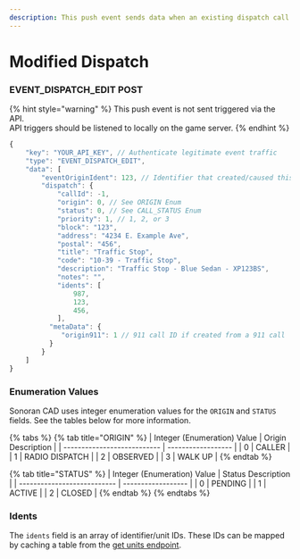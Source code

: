 ```yaml
---
description: This push event sends data when an existing dispatch call is modified.
---
```


# Modified Dispatch

### EVENT\_DISPATCH\_EDIT POST

{% hint style="warning" %}
This push event is not sent triggered via the API.\
API triggers should be listened to locally on the game server.
{% endhint %}

```javascript
{
    "key": "YOUR_API_KEY", // Authenticate legitimate event traffic
    "type": "EVENT_DISPATCH_EDIT",
    "data": [
        "eventOriginIdent": 123, // Identifier that created/caused this event
        "dispatch": {
            "callId": -1,
            "origin": 0, // See ORIGIN Enum
            "status": 0, // See CALL_STATUS Enum
            "priority": 1, // 1, 2, or 3
            "block": "123",
            "address": "4234 E. Example Ave",
            "postal": "456",
            "title": "Traffic Stop",
            "code": "10-39 - Traffic Stop",
            "description": "Traffic Stop - Blue Sedan - XP123BS",
            "notes": "",
            "idents": [
                987,
                123,
                456,
            ],
          "metaData": {
             "origin911": 1 // 911 call ID if created from a 911 call
          }
        }
    ]
}
```

### Enumeration Values

Sonoran CAD uses integer enumeration values for the `ORIGIN` and `STATUS` fields. See the tables below for more information.

{% tabs %}
{% tab title="ORIGIN" %}
| Integer (Enumeration) Value | Origin Description |
| --------------------------- | ------------------ |
| 0                           | CALLER             |
| 1                           | RADIO DISPATCH     |
| 2                           | OBSERVED           |
| 3                           | WALK UP            |
{% endtab %}

{% tab title="STATUS" %}
| Integer (Enumeration) Value | Status Description |
| --------------------------- | ------------------ |
| 0                           | PENDING            |
| 1                           | ACTIVE             |
| 2                           | CLOSED             |
{% endtab %}
{% endtabs %}

### Idents

The `idents` field is an array of identifier/unit IDs. These IDs can be mapped by caching a table from the [get units endpoint](../../api-endpoints/emergency/identifiers/get-active-units.md).
